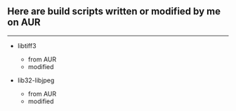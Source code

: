  ## Here are build scripts written or modified by me on AUR ##
  - - -
* libtiff3
  * from AUR
  * modified

* lib32-libjpeg
  * from AUR
  * modified

